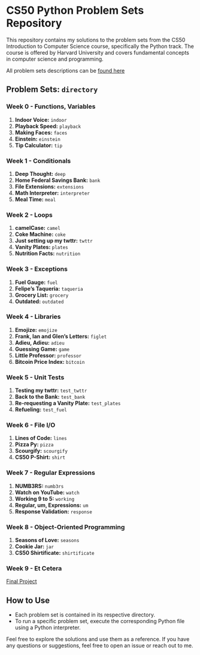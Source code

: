 # CS50 Python Problem Sets Repository

This repository contains my solutions to the problem sets from the CS50 Introduction to Computer Science course, specifically the Python track. The course is offered by Harvard University and covers fundamental concepts in computer science and programming.

All problem sets descriptions can be [found here](https://cs50.harvard.edu/python/2022/)

## Problem Sets: `directory`

### Week 0 - Functions, Variables
1. **Indoor Voice:** `indoor`
2. **Playback Speed:** `playback`
3. **Making Faces:** `faces`
4. **Einstein:** `einstein`
5. **Tip Calculator:** `tip`

### Week 1 - Conditionals
1. **Deep Thought:** `deep`
2. **Home Federal Savings Bank:** `bank`
3. **File Extensions:** `extensions`
4. **Math Interpreter:** `interpreter`
5. **Meal Time:** `meal`

### Week 2 - Loops
1. **camelCase:** `camel`
2. **Coke Machine:** `coke`
3. **Just setting up my twttr:** `twttr`
4. **Vanity Plates:** `plates`
5. **Nutrition Facts:** `nutrition`

### Week 3 - Exceptions
1. **Fuel Gauge:** `fuel`
2. **Felipe’s Taqueria:** `taqueria`
3. **Grocery List:** `grocery`
4. **Outdated:** `outdated`

### Week 4 - Libraries
1. **Emojize:** `emojize`
2. **Frank, Ian and Glen’s Letters:** `figlet`
3. **Adieu, Adieu:** `adieu`
4. **Guessing Game:** `game`
5. **Little Professor:** `professor`  
6. **Bitcoin Price Index:** `bitcoin`
  
### Week 5 - Unit Tests
1. **Testing my twttr:** `test_twttr`
1. **Back to the Bank:** `test_bank`
1. **Re-requesting a Vanity Plate:** `test_plates` 
1. **Refueling:** `test_fuel`

### Week 6 - File I/O
1. **Lines of Code:** `lines`
2. **Pizza Py:** `pizza`
3. **Scourgify:** `scourgify`
4. **CS50 P-Shirt:** `shirt`

### Week 7 - Regular Expressions
1. **NUMB3RS:** `numb3rs`
2. **Watch on YouTube:** `watch`
3. **Working 9 to 5:** `working`
4. **Regular, um, Expressions:** `um`
5. **Response Validation:** `response`

### Week 8 - Object-Oriented Programming
1. **Seasons of Love:** `seasons`
2. **Cookie Jar:** `jar`
3. **CS50 Shirtificate:** `shirtificate`

### Week 9 - Et Cetera
[Final Project](https://github.com/Luxxer1/cs-50-python-final-project-database-4-sale)




## How to Use
- Each problem set is contained in its respective directory.
- To run a specific problem set, execute the corresponding Python file using a Python interpreter.

Feel free to explore the solutions and use them as a reference. If you have any questions or suggestions, feel free to open an issue or reach out to me.
